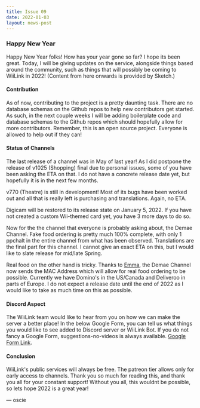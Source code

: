 ```yaml
---
title: Issue 09
date: 2022-01-03
layout: news-post
---
```


### Happy New Year

Happy New Year folks! How has your year gone so far? I hope its been great. Today, I will be giving updates on the service, alongside things based around the community, such as things that will possibly be coming to WiiLink in 2022! (Content from here onwards is provided by Sketch.)

#### Contribution

As of now, contributing to the project is a pretty daunting task. There are no database schemas on the Github repos to help new contributors get started. As such, in the next couple weeks I will be adding boilerplate code and database schemas to the Github repos which should hopefully allow for more contributors. Remember, this is an open source project. Everyone is allowed to help out if they can!

#### Status of Channels

The last release of a channel was in May of last year! As I did postpone the release of v1025 (Shopping) final due to personal issues, some of you have been asking the ETA on that. I do not have a concrete release date yet, but hopefully it is in the next few months.

v770 (Theatre) is still in development! Most of its bugs have been worked out and all that is really left is purchasing and translations. Again, no ETA.

Digicam will be restored to its release state on January 5, 2022. If you have not created a custom Wii-themed card yet, you have 3 more days to do so.

Now for the the channel that everyone is probably asking about, the Demae Channel. Fake food ordering is pretty much 100% complete, with only 1 ppchalt in the entire channel from what has been observed. Translations are the final part for this channel. I cannot give an exact ETA on this, but I would like to slate release for mid/late Spring.

Real food on the other hand is tricky. Thanks to [Emma](https://invoxiplaygames.uk/), the Demae Channel now sends the MAC Address which will allow for real food ordering to be possible. Currently we have Domino's in the US/Canada and Deliveroo in parts of Europe. I do not expect a release date until the end of 2022 as I would like to take as much time on this as possible.

#### Discord Aspect

The WiiLink team would like to hear from you on how we can make the server a better place! In the below Google Form, you can tell us what things you would like to see added to Discord server or WiiLink Bot. If you do not fancy a Google Form, suggestions-no-videos is always available. [Google Form Link](https://docs.google.com/forms/d/e/1FAIpQLSfKIN7AK2Ym9kHxxwfmkisj1s8YRgbKzXKkCHKr_SDnemGlcw/viewform?usp=sf_link).

#### Conclusion

WiiLink's public services will always be free. The patreon tier allows only for early access to channels. Thank you so much for reading this, and thank you all for your constant support! Without you all, this wouldnt be possible, so lets hope 2022 is a great year!

&mdash; oscie